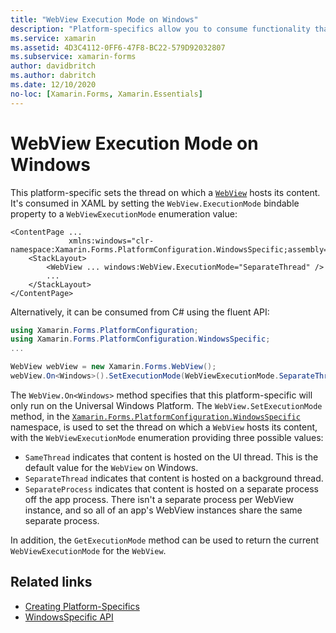 ```yaml
---
title: "WebView Execution Mode on Windows"
description: "Platform-specifics allow you to consume functionality that's only available on a specific platform, without implementing custom renderers or effects. This article explains how to consume the Windows platform-specific that sets the thread on which a WebView hosts its content."
ms.service: xamarin
ms.assetid: 4D3C4112-0FF6-47F8-BC22-579D92032807
ms.subservice: xamarin-forms
author: davidbritch
ms.author: dabritch
ms.date: 12/10/2020
no-loc: [Xamarin.Forms, Xamarin.Essentials]
---
```


# WebView Execution Mode on Windows

This platform-specific sets the thread on which a [`WebView`](xref:Xamarin.Forms.WebView) hosts its content. It's consumed in XAML by setting the `WebView.ExecutionMode` bindable property to a `WebViewExecutionMode` enumeration value:

```xaml
<ContentPage ...
             xmlns:windows="clr-namespace:Xamarin.Forms.PlatformConfiguration.WindowsSpecific;assembly=Xamarin.Forms.Core">
    <StackLayout>
        <WebView ... windows:WebView.ExecutionMode="SeparateThread" />
        ...
    </StackLayout>
</ContentPage>
```

Alternatively, it can be consumed from C# using the fluent API:

```csharp
using Xamarin.Forms.PlatformConfiguration;
using Xamarin.Forms.PlatformConfiguration.WindowsSpecific;
...

WebView webView = new Xamarin.Forms.WebView();
webView.On<Windows>().SetExecutionMode(WebViewExecutionMode.SeparateThread);
```

The `WebView.On<Windows>` method specifies that this platform-specific will only run on the Universal Windows Platform. The `WebView.SetExecutionMode` method, in the [`Xamarin.Forms.PlatformConfiguration.WindowsSpecific`](xref:Xamarin.Forms.PlatformConfiguration.WindowsSpecific) namespace, is used to set the thread on which a `WebView` hosts its content, with the `WebViewExecutionMode` enumeration providing three possible values:

- `SameThread` indicates that content is hosted on the UI thread. This is the default value for the `WebView` on Windows.
- `SeparateThread` indicates that content is hosted on a background thread.
- `SeparateProcess` indicates that content is hosted on a separate process off the app process. There isn't a separate process per WebView instance, and so all of an app's WebView instances share the same separate process.

In addition, the `GetExecutionMode` method can be used to return the current `WebViewExecutionMode` for the `WebView`.

## Related links

- [Creating Platform-Specifics](~/xamarin-forms/platform/platform-specifics/index.md#creating-platform-specifics)
- [WindowsSpecific API](xref:Xamarin.Forms.PlatformConfiguration.WindowsSpecific)
